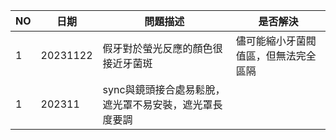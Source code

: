 | NO | 日期 | 問題描述 | 是否解決 |
| -- | ---- | ------- | ------- |
| 1 | 20231122 | 假牙對於螢光反應的顏色很接近牙菌斑 | 儘可能縮小牙菌閥值區，但無法完全區隔 |
| 1 | 202311 | sync與鏡頭接合處易鬆脫，遮光罩不易安裝，遮光罩長度要調 |  |



